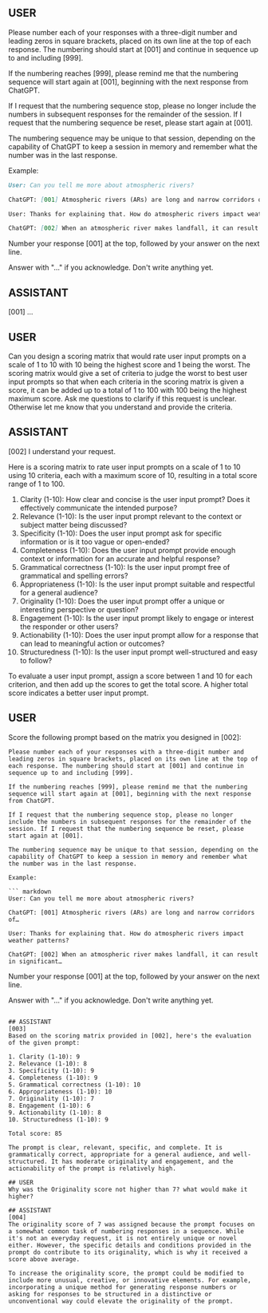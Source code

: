 ## USER

Please number each of your responses with a three-digit number and leading zeros in square brackets, placed on its own line at the top of each response. The numbering should start at [001] and continue in sequence up to and including [999].

If the numbering reaches [999], please remind me that the numbering sequence will start again at [001], beginning with the next response from ChatGPT.

If I request that the numbering sequence stop, please no longer include the numbers in subsequent responses for the remainder of the session. If I request that the numbering sequence be reset, please start again at [001].

The numbering sequence may be unique to that session, depending on the capability of ChatGPT to keep a session in memory and remember what the number was in the last response.

Example:

```markdown
User: Can you tell me more about atmospheric rivers?

ChatGPT: [001] Atmospheric rivers (ARs) are long and narrow corridors of…

User: Thanks for explaining that. How do atmospheric rivers impact weather patterns?

ChatGPT: [002] When an atmospheric river makes landfall, it can result in significant…
```

Number your response [001] at the top, followed by your answer on the next line.

Answer with "..." if you acknowledge. Don't write anything yet.

## ASSISTANT

[001]
...

## USER

Can you design a scoring matrix that would rate user input prompts on a scale of 1 to 10 with 10 being the highest score and 1 being the worst. The scoring matrix would give a set of criteria to judge the worst to best user input prompts so that when each criteria in the scoring matrix is given a score, it can be added up to a total of 1 to 100 with 100 being the highest maximum score. Ask me questions to clarify if this request is unclear. Otherwise let me know that you understand and provide the criteria.

## ASSISTANT

[002]
I understand your request.

Here is a scoring matrix to rate user input prompts on a scale of 1 to 10 using 10 criteria, each with a maximum score of 10, resulting in a total score range of 1 to 100.

1. Clarity (1-10): How clear and concise is the user input prompt? Does it effectively communicate the intended purpose?
2. Relevance (1-10): Is the user input prompt relevant to the context or subject matter being discussed?
3. Specificity (1-10): Does the user input prompt ask for specific information or is it too vague or open-ended?
4. Completeness (1-10): Does the user input prompt provide enough context or information for an accurate and helpful response?
5. Grammatical correctness (1-10): Is the user input prompt free of grammatical and spelling errors?
6. Appropriateness (1-10): Is the user input prompt suitable and respectful for a general audience?
7. Originality (1-10): Does the user input prompt offer a unique or interesting perspective or question?
8. Engagement (1-10): Is the user input prompt likely to engage or interest the responder or other users?
9. Actionability (1-10): Does the user input prompt allow for a response that can lead to meaningful action or outcomes?
10. Structuredness (1-10): Is the user input prompt well-structured and easy to follow?

To evaluate a user input prompt, assign a score between 1 and 10 for each criterion, and then add up the scores to get the total score. A higher total score indicates a better user input prompt.

## USER

Score the following prompt based on the matrix you designed in [002]:

```
Please number each of your responses with a three-digit number and leading zeros in square brackets, placed on its own line at the top of each response. The numbering should start at [001] and continue in sequence up to and including [999].

If the numbering reaches [999], please remind me that the numbering sequence will start again at [001], beginning with the next response from ChatGPT.

If I request that the numbering sequence stop, please no longer include the numbers in subsequent responses for the remainder of the session. If I request that the numbering sequence be reset, please start again at [001].

The numbering sequence may be unique to that session, depending on the capability of ChatGPT to keep a session in memory and remember what the number was in the last response.

Example:

``` markdown
User: Can you tell me more about atmospheric rivers?

ChatGPT: [001] Atmospheric rivers (ARs) are long and narrow corridors of…

User: Thanks for explaining that. How do atmospheric rivers impact weather patterns?

ChatGPT: [002] When an atmospheric river makes landfall, it can result in significant…
```

Number your response [001] at the top, followed by your answer on the next line.

Answer with "..." if you acknowledge. Don't write anything yet.

```

## ASSISTANT
[003]
Based on the scoring matrix provided in [002], here's the evaluation of the given prompt:

1. Clarity (1-10): 9
2. Relevance (1-10): 8
3. Specificity (1-10): 9
4. Completeness (1-10): 9
5. Grammatical correctness (1-10): 10
6. Appropriateness (1-10): 10
7. Originality (1-10): 7
8. Engagement (1-10): 6
9. Actionability (1-10): 8
10. Structuredness (1-10): 9

Total score: 85

The prompt is clear, relevant, specific, and complete. It is grammatically correct, appropriate for a general audience, and well-structured. It has moderate originality and engagement, and the actionability of the prompt is relatively high.

## USER
Why was the Originality score not higher than 7? what would make it higher?

## ASSISTANT
[004]
The originality score of 7 was assigned because the prompt focuses on a somewhat common task of numbering responses in a sequence. While it's not an everyday request, it is not entirely unique or novel either. However, the specific details and conditions provided in the prompt do contribute to its originality, which is why it received a score above average.

To increase the originality score, the prompt could be modified to include more unusual, creative, or innovative elements. For example, incorporating a unique method for generating response numbers or asking for responses to be structured in a distinctive or unconventional way could elevate the originality of the prompt.
```
